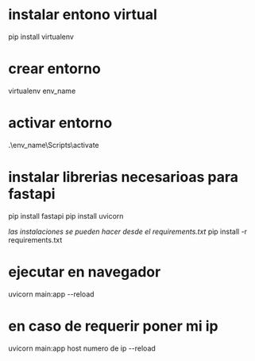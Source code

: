 # instalar entono virtual
pip install virtualenv

# crear entorno
virtualenv env_name

# activar entorno
.\env_name\Scripts\activate

# instalar librerias necesarioas para fastapi
pip install fastapi
pip install uvicorn

_las instalaciones se pueden hacer desde el requirements.txt_
pip install -r requirements.txt

# ejecutar en navegador
uvicorn main:app --reload
# en caso de requerir poner mi ip
uvicorn main:app host numero de ip --reload

